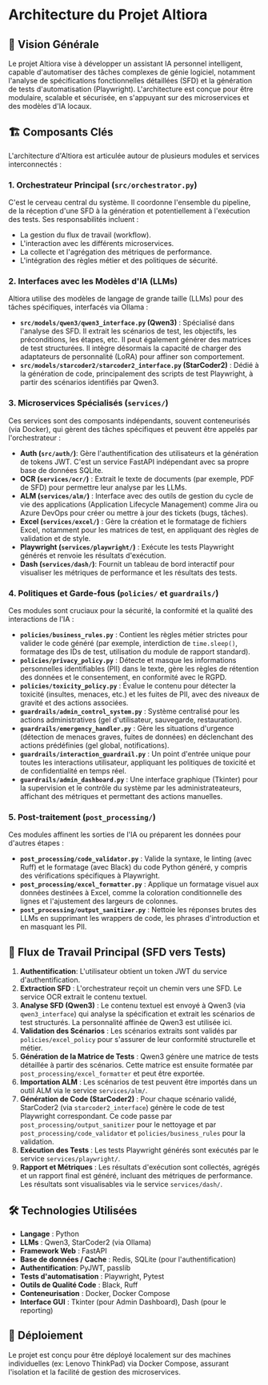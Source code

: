 # Architecture du Projet Altiora

## 🎯 Vision Générale

Le projet Altiora vise à développer un assistant IA personnel intelligent, capable d'automatiser des tâches complexes de génie logiciel,
notamment l'analyse de spécifications fonctionnelles détaillées (SFD) et la génération de tests d'automatisation (Playwright). L'architecture est conçue pour être modulaire,
scalable et sécurisée, en s'appuyant sur des microservices et des modèles d'IA locaux.

## 🏗️ Composants Clés

L'architecture d'Altiora est articulée autour de plusieurs modules et services interconnectés :

### 1. Orchestrateur Principal (`src/orchestrator.py`)

C'est le cerveau central du système. Il coordonne l'ensemble du pipeline, de la réception d'une SFD à la génération et potentiellement à l'exécution des tests. Ses responsabilités incluent :
- La gestion du flux de travail (workflow).
- L'interaction avec les différents microservices.
- La collecte et l'agrégation des métriques de performance.
- L'intégration des règles métier et des politiques de sécurité.

### 2. Interfaces avec les Modèles d'IA (LLMs)

Altiora utilise des modèles de langage de grande taille (LLMs) pour des tâches spécifiques, interfacés via Ollama :
- **`src/models/qwen3/qwen3_interface.py` (Qwen3)** : Spécialisé dans l'analyse des SFD. Il extrait les scénarios de test, les objectifs, les préconditions, les étapes, etc. Il peut également générer des matrices de test structurées. Il intègre désormais la capacité de charger des adaptateurs de personnalité (LoRA) pour affiner son comportement.
- **`src/models/starcoder2/starcoder2_interface.py` (StarCoder2)** : Dédié à la génération de code, principalement des scripts de test Playwright, à partir des scénarios identifiés par Qwen3.

### 3. Microservices Spécialisés (`services/`)

Ces services sont des composants indépendants, souvent conteneurisés (via Docker), qui gèrent des tâches spécifiques et peuvent être appelés par l'orchestrateur :
- **Auth (`src/auth/`)**: Gère l'authentification des utilisateurs et la génération de tokens JWT. C'est un service FastAPI indépendant avec sa propre base de données SQLite.
- **OCR (`services/ocr/`)** : Extrait le texte de documents (par exemple, PDF de SFD) pour permettre leur analyse par les LLMs.
- **ALM (`services/alm/`)** : Interface avec des outils de gestion du cycle de vie des applications (Application Lifecycle Management) comme Jira ou Azure DevOps pour créer ou mettre à jour des tickets (bugs, tâches).
- **Excel (`services/excel/`)** : Gère la création et le formatage de fichiers Excel, notamment pour les matrices de test, en appliquant des règles de validation et de style.
- **Playwright (`services/playwright/`)** : Exécute les tests Playwright générés et renvoie les résultats d'exécution.
- **Dash (`services/dash/`)**: Fournit un tableau de bord interactif pour visualiser les métriques de performance et les résultats des tests.

### 4. Politiques et Garde-fous (`policies/` et `guardrails/`)

Ces modules sont cruciaux pour la sécurité, la conformité et la qualité des interactions de l'IA :
- **`policies/business_rules.py`** : Contient les règles métier strictes pour valider le code généré (par exemple, interdiction de `time.sleep()`, formatage des IDs de test, utilisation du module de rapport standard).
- **`policies/privacy_policy.py`** : Détecte et masque les informations personnelles identifiables (PII) dans le texte, gère les règles de rétention des données et le consentement, en conformité avec le RGPD.
- **`policies/toxicity_policy.py`** : Évalue le contenu pour détecter la toxicité (insultes, menaces, etc.) et les fuites de PII, avec des niveaux de gravité et des actions associées.
- **`guardrails/admin_control_system.py`** : Système centralisé pour les actions administratives (gel d'utilisateur, sauvegarde, restauration).
- **`guardrails/emergency_handler.py`** : Gère les situations d'urgence (détection de menaces graves, fuites de données) en déclenchant des actions prédéfinies (gel global, notifications).
- **`guardrails/interaction_guardrail.py`** : Un point d'entrée unique pour toutes les interactions utilisateur, appliquant les politiques de toxicité et de confidentialité en temps réel.
- **`guardrails/admin_dashboard.py`** : Une interface graphique (Tkinter) pour la supervision et le contrôle du système par les administrateateurs, affichant des métriques et permettant des actions manuelles.

### 5. Post-traitement (`post_processing/`)

Ces modules affinent les sorties de l'IA ou préparent les données pour d'autres étapes :
- **`post_processing/code_validator.py`** : Valide la syntaxe, le linting (avec Ruff) et le formatage (avec Black) du code Python généré, y compris des vérifications spécifiques à Playwright.
- **`post_processing/excel_formatter.py`** : Applique un formatage visuel aux données destinées à Excel, comme la coloration conditionnelle des lignes et l'ajustement des largeurs de colonnes.
- **`post_processing/output_sanitizer.py`** : Nettoie les réponses brutes des LLMs en supprimant les wrappers de code, les phrases d'introduction et en masquant les PII.

## 🔄 Flux de Travail Principal (SFD vers Tests)

1.  **Authentification**: L'utilisateur obtient un token JWT du service d'authentification.
2.  **Extraction SFD** : L'orchestrateur reçoit un chemin vers une SFD. Le service OCR extrait le contenu textuel.
3.  **Analyse SFD (Qwen3)** : Le contenu textuel est envoyé à Qwen3 (via `qwen3_interface`) qui analyse la spécification et extrait les scénarios de test structurés. La personnalité affinée de Qwen3 est utilisée ici.
4.  **Validation des Scénarios** : Les scénarios extraits sont validés par `policies/excel_policy` pour s'assurer de leur conformité structurelle et métier.
5.  **Génération de la Matrice de Tests** : Qwen3 génère une matrice de tests détaillée à partir des scénarios. Cette matrice est ensuite formatée par `post_processing/excel_formatter` et peut être exportée.
6.  **Importation ALM** : Les scénarios de test peuvent être importés dans un outil ALM via le service `services/alm/`.
7.  **Génération de Code (StarCoder2)** : Pour chaque scénario validé, StarCoder2 (via `starcoder2_interface`) génère le code de test Playwright correspondant. Ce code passe par `post_processing/output_sanitizer` pour le nettoyage et par `post_processing/code_validator` et `policies/business_rules` pour la validation.
8.  **Exécution des Tests** : Les tests Playwright générés sont exécutés par le service `services/playwright/`.
9.  **Rapport et Métriques** : Les résultats d'exécution sont collectés, agrégés et un rapport final est généré, incluant des métriques de performance. Les résultats sont visualisables via le service `services/dash/`.

## 🛠️ Technologies Utilisées

- **Langage** : Python
- **LLMs** : Qwen3, StarCoder2 (via Ollama)
- **Framework Web** : FastAPI
- **Base de données / Cache** : Redis, SQLite (pour l'authentification)
- **Authentification**: PyJWT, passlib
- **Tests d'automatisation** : Playwright, Pytest
- **Outils de Qualité Code** : Black, Ruff
- **Conteneurisation** : Docker, Docker Compose
- **Interface GUI** : Tkinter (pour Admin Dashboard), Dash (pour le reporting)

## 🚀 Déploiement

Le projet est conçu pour être déployé localement sur des machines individuelles (ex: Lenovo ThinkPad) via Docker Compose, assurant l'isolation et la facilité de gestion des microservices.
